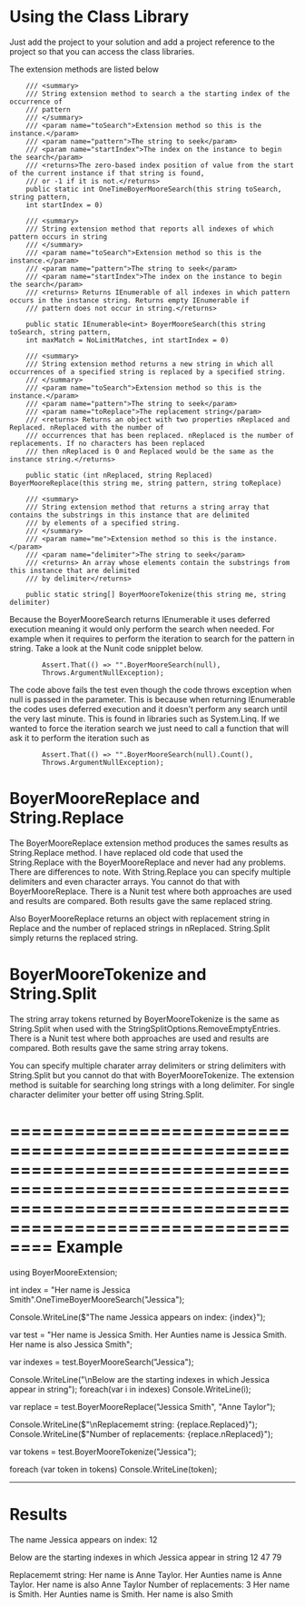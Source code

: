 Using the Class Library
========================
Just add the project to your solution and add a project reference to the project so that you can access the class libraries.

The extension methods are listed below

        /// <summary>
        /// String extension method to search a the starting index of the occurrence of 
        /// pattern
        /// </summary>
        /// <param name="toSearch">Extension method so this is the instance.</param>
        /// <param name="pattern">The string to seek</param>
        /// <param name="startIndex">The index on the instance to begin the search</param> 
        /// <returns>The zero-based index position of value from the start of the current instance if that string is found, 
        /// or -1 if it is not.</returns>
        public static int OneTimeBoyerMooreSearch(this string toSearch, string pattern,
        int startIndex = 0)

        /// <summary>
        /// String extension method that reports all indexes of which pattern occurs in string
        /// </summary>
        /// <param name="toSearch">Extension method so this is the instance.</param>
        /// <param name="pattern">The string to seek</param>
        /// <param name="startIndex">The index on the instance to begin the search</param> 
        /// <returns> Returns IEnumerable of all indexes in which pattern occurs in the instance string. Returns empty IEnumerable if 
        /// pattern does not occur in string.</returns>
        
		public static IEnumerable<int> BoyerMooreSearch(this string toSearch, string pattern, 
        int maxMatch = NoLimitMatches, int startIndex = 0)
		
        /// <summary>
        /// String extension method returns a new string in which all occurrences of a specified string is replaced by a specified string.
        /// </summary>
        /// <param name="toSearch">Extension method so this is the instance.</param>
        /// <param name="pattern">The string to seek</param>
        /// <param name="toReplace">The replacement string</param> 
        /// <returns> Returns an object with two properties nReplaced and Replaced. nReplaced with the number of
        /// occurrences that has been replaced. nReplaced is the number of replacements. If no characters has been replaced
        /// then nReplaced is 0 and Replaced would be the same as the instance string.</returns>
        
		public static (int nReplaced, string Replaced) BoyerMooreReplace(this string me, string pattern, string toReplace)
		
        /// <summary>
        /// String extension method that returns a string array that contains the substrings in this instance that are delimited 
        /// by elements of a specified string.
        /// </summary>
        /// <param name="me">Extension method so this is the instance.</param>
        /// <param name="delimiter">The string to seek</param>
        /// <returns> An array whose elements contain the substrings from this instance that are delimited 
        /// by delimiter</returns>
        
		public static string[] BoyerMooreTokenize(this string me, string delimiter)
		

Because the BoyerMooreSearch returns IEnumerable it uses deferred execution meaning it would only perform the search when needed. For example when it 
requires to perform the iteration to search for the pattern in string. Take a look at the Nunit code snipplet below. 

            Assert.That(() => "".BoyerMooreSearch(null),
            Throws.ArgumentNullException);

The code above fails the test even though the code throws exception when null is passed in the parameter. This is because when returning IEnumerable
the codes uses deferred execution and it doesn't perform any search until the very last minute. This is found in libraries such as System.Linq. If
we wanted to force the iteration search we just need to call a function that will ask it to perform the iteration such as

            Assert.That(() => "".BoyerMooreSearch(null).Count(),
            Throws.ArgumentNullException);

BoyerMooreReplace and String.Replace
====================================
The BoyerMooreReplace extension method produces the sames results as String.Replace method. I have replaced old code that used the String.Replace with the
BoyerMooreReplace and never had any problems. There are differences to note. With String.Replace you can specify multiple delimiters and even character 
arrays. You cannot do that with BoyerMooreReplace. There is a Nunit test where both approaches are used and results are compared. Both results gave the same 
replaced string.

Also BoyerMooreReplace returns an object with replacement string in Replace and the number of replaced strings in nReplaced. String.Split simply returns
the replaced string.

 BoyerMooreTokenize and String.Split
 ===================================
The string array tokens returned by BoyerMooreTokenize is the same as String.Split when used with the StringSplitOptions.RemoveEmptyEntries.  
There is a Nunit test where both approaches are used and results are compared. Both results gave the same string array tokens. 
 
You can specify multiple charater array delimiters or string delimiters with String.Split but you cannot do that with BoyerMooreTokenize. The
extension method is suitable for searching long strings with a long delimiter. For single character delimiter your better off using String.Split.

================================================================================================================================================================
Example
=======
using BoyerMooreExtension;

int index = "Her name is Jessica Smith".OneTimeBoyerMooreSearch("Jessica");

Console.WriteLine($"The name Jessica appears on index: {index}");

var test = "Her name is Jessica Smith. Her Aunties name is Jessica Smith. Her name is also Jessica Smith";

var indexes = test.BoyerMooreSearch("Jessica");

Console.WriteLine("\nBelow are the starting indexes in which Jessica appear in string");
foreach(var i in indexes)
    Console.WriteLine(i);

var replace = test.BoyerMooreReplace("Jessica Smith", "Anne Taylor");

Console.WriteLine($"\nReplacememt string: {replace.Replaced}");
Console.WriteLine($"Number of replacements: {replace.nReplaced}");

var tokens = test.BoyerMooreTokenize("Jessica");

foreach (var token in tokens)
    Console.WriteLine(token);
	
--------------------------------------------------------------------------------------------------------------------------------------------------------------
Results
=======
The name Jessica appears on index: 12

Below are the starting indexes in which Jessica appear in string
12
47
79

Replacememt string: Her name is Anne Taylor. Her Aunties name is Anne Taylor. Her name is also Anne Taylor
Number of replacements: 3
Her name is
 Smith. Her Aunties name is
 Smith. Her name is also
 Smith